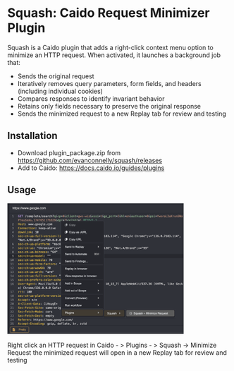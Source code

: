 # Squash: Caido Request Minimizer Plugin

Squash is a Caido plugin that adds a right-click context menu option to minimize an HTTP request. When activated, it launches a background job that:
- Sends the original request
- Iteratively removes query parameters, form fields, and headers (including individual cookies)
- Compares responses to identify invariant behavior
- Retains only fields necessary to preserve the original response
- Sends the minimized request to a new Replay tab for review and testing

## Installation
- Download plugin_package.zip from https://github.com/evanconnelly/squash/releases
- Add to Caido: https://docs.caido.io/guides/plugins

## Usage
<img src="/assets/menu.png" alt="Menu Image" width="400">

Right click an HTTP request in Caido - > Plugins - > Squash -> Minimize Request
the minimized request will open in a new Replay tab for review and testing
